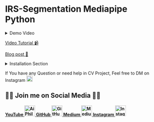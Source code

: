 # IRS-Segmentation Mediapipe Python

<details>
<summary>Demo Video</summary>
<br>

https://user-images.githubusercontent.com/66181793/150673670-7b12506f-67d6-4540-96f7-ea6233c01bd6.mp4

</br>
</details>

[Video Tutorial 📹](https://youtu.be/DNKAvDeqH_Y)

[Blog post 📄](https://medium.com/mlearning-ai/iris-segmentation-mediapipe-python-a4deb711aae3)

<details>
<summary>Installation Section</summary>
<br>


### Windows ※

```bash
pip install --upgrade mediapipe 
```

### Linux🐧 or Mac🍎

```bash
pip3 install --upgrade mediapipe 
```
</br>
</details>

If You have any Question or need help in CV Project, Feel free to DM on Instagram  <a href="https://www.instagram.com/aiphile17/">  <img alt="Instagram" src="https://user-images.githubusercontent.com/66181793/131223931-32d84c10-88b4-4cd6-8eb8-89f06c3b5b51.png"  width="20"> </a>

## 💚🖤 Join me on Social Media 🖤💚

<h4><a href="https://www.youtube.com/c/aiphile"> YouTube  <img alt="AiPhile Youtube" src="https://user-images.githubusercontent.com/66181793/131223988-882d53a0-4882-468f-9bd7-46b46466baae.png"  width="35"> </a>
 <a href="https://github.com/Asadullah-Dal17">  GitHub   <img alt="GitHub" src="https://user-images.githubusercontent.com/66181793/131223930-9fd2bfc7-9c43-465d-a057-55f3292f3b2b.png"  width="35"> </a>
  <a href="https://medium.com/@asadullah92c">  Medium   <img alt="Medium" src="https://user-images.githubusercontent.com/66181793/146642235-bde4be12-603d-4eed-bd44-5b28829e17b3.png"  width="35"> </a>
  <a href="https://www.instagram.com/aiphile17/">   Instagram <img alt="Instagram" src="https://user-images.githubusercontent.com/66181793/131223931-32d84c10-88b4-4cd6-8eb8-89f06c3b5b51.png"  width="35"> </a> </h4>
